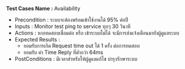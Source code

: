 **Test Cases Name :** Availability
* Precondition : ระบบจะต้องพร้อมเข้าใช้งานได้ 95% ต่อปี
* Inputs : Monitor test ping to service ทุกๆ 30 วินาที
* Actions : หากทดสอบเชื่อมต่อ หรือ เข้าระบบไม่ได้ จะมีการส่งแจ้งเตือนมายังผู้ดูแลระบบ
* Expected Results : 
  * ยอมรับการเกิด Request time out ได้ 1 ครั้ง ต่อการทดสอบ
  * ยอมรับ ค่า Time Reply ที่ต่ำกว่า 64ms
* PostConditions : มีเวลาสำหรับให้ผู้ดูแลแก้ไข บำรุงรักษาระบบ
